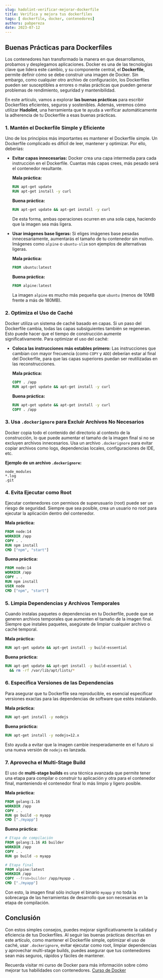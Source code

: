 ```yaml
---
slug: hadolint-verificar-mejorar-dockerfile
title: Verifica y mejora tus dockerfiles 
tags: [ dockerfile, docker, contenedores]
authors: pabpereza
date: 2023-07-12
---
```


## Buenas Prácticas para Dockerfiles

Los contenedores han transformado la manera en que desarrollamos, probamos y desplegamos aplicaciones. Docker es una de las tecnologías clave que lidera este cambio, y su componente central, el **Dockerfile**, permite definir cómo se debe construir una imagen de Docker. Sin embargo, como cualquier otro archivo de configuración, los Dockerfiles pueden ser susceptibles a errores o malas prácticas que pueden generar problemas de rendimiento, seguridad y mantenibilidad.

En este artículo, vamos a explorar **las buenas prácticas** para escribir Dockerfiles eficientes, seguros y sostenibles. Además, veremos cómo utilizar **Hadolint**, una herramienta que te ayuda a verificar automáticamente la adherencia de tu Dockerfile a esas buenas prácticas.


<!-- truncate -->

### 1. **Mantén el Dockerfile Simple y Eficiente**
Uno de los principios más importantes es mantener el Dockerfile simple. Un Dockerfile complicado es difícil de leer, mantener y optimizar. Por ello, deberías:

- **Evitar capas innecesarias:** Docker crea una capa intermedia para cada instrucción en el Dockerfile. Cuantas más capas crees, más pesado será el contenedor resultante.
  
  **Mala práctica:**
  ```dockerfile
  RUN apt-get update
  RUN apt-get install -y curl
  ```

  **Buena práctica:**
  ```dockerfile
  RUN apt-get update && apt-get install -y curl
  ```

  De esta forma, ambas operaciones ocurren en una sola capa, haciendo que la imagen sea más ligera.

- **Usar imágenes base ligeras:** Si eliges imágenes base pesadas innecesariamente, aumentarás el tamaño de tu contenedor sin motivo. Imágenes como `alpine` o `ubuntu-slim` son ejemplos de alternativas ligeras.

  **Mala práctica:**
  ```dockerfile
  FROM ubuntu:latest
  ```

  **Buena práctica:**
  ```dockerfile
  FROM alpine:latest
  ```

  La imagen `alpine` es mucho más pequeña que `ubuntu` (menos de 10MB frente a más de 180MB).

### 2. **Optimiza el Uso de Caché**
Docker utiliza un sistema de caché basado en capas. Si un paso del Dockerfile cambia, todas las capas subsiguientes también se regeneran. Esto puede hacer que el tiempo de construcción aumente significativamente. Para optimizar el uso del caché:

- **Coloca las instrucciones más estables primero:** Las instrucciones que cambian con mayor frecuencia (como `COPY` y `ADD`) deberían estar al final del Dockerfile, para que las capas superiores puedan ser reutilizadas en las reconstrucciones.

  **Mala práctica:**
  ```dockerfile
  COPY . /app
  RUN apt-get update && apt-get install -y curl
  ```

  **Buena práctica:**
  ```dockerfile
  RUN apt-get update && apt-get install -y curl
  COPY . /app
  ```

### 3. **Usa `.dockerignore` para Excluir Archivos No Necesarios**
Docker copia todo el contenido del directorio al contexto de la construcción, lo que puede aumentar el tamaño de la imagen final si no se excluyen archivos innecesarios. Usa un archivo `.dockerignore` para evitar copiar archivos como logs, dependencias locales, configuraciones de IDE, etc.

**Ejemplo de un archivo `.dockerignore`:**
```
node_modules
*.log
.git
```

### 4. **Evita Ejecutar como Root**
Ejecutar contenedores con permisos de superusuario (root) puede ser un riesgo de seguridad. Siempre que sea posible, crea un usuario no root para ejecutar la aplicación dentro del contenedor.

**Mala práctica:**
```dockerfile
FROM node:14
WORKDIR /app
COPY . .
RUN npm install
CMD ["npm", "start"]
```

**Buena práctica:**
```dockerfile
FROM node:14
WORKDIR /app
COPY . .
RUN npm install
USER node
CMD ["npm", "start"]
```

### 5. **Limpia Dependencias y Archivos Temporales**
Cuando instalas paquetes o dependencias en tu Dockerfile, puede que se generen archivos temporales que aumenten el tamaño de la imagen final. Siempre que instales paquetes, asegúrate de limpiar cualquier archivo o caché temporal.

**Mala práctica:**
```dockerfile
RUN apt-get update && apt-get install -y build-essential
```

**Buena práctica:**
```dockerfile
RUN apt-get update && apt-get install -y build-essential \
  && rm -rf /var/lib/apt/lists/*
```

### 6. **Especifica Versiones de las Dependencias**
Para asegurar que tu Dockerfile sea reproducible, es esencial especificar versiones exactas para las dependencias de software que estés instalando.

**Mala práctica:**
```dockerfile
RUN apt-get install -y nodejs
```

**Buena práctica:**
```dockerfile
RUN apt-get install -y nodejs=12.x
```

Esto ayuda a evitar que la imagen cambie inesperadamente en el futuro si una nueva versión de `nodejs` es lanzada.

### 7. **Aprovecha el Multi-Stage Build**
El uso de **multi-stage builds** es una técnica avanzada que permite tener una etapa para compilar o construir tu aplicación y otra para el contenedor final, manteniendo el contenedor final lo más limpio y ligero posible.

**Mala práctica:**
```dockerfile
FROM golang:1.16
WORKDIR /app
COPY . .
RUN go build -o myapp
CMD ["./myapp"]
```

**Buena práctica:**
```dockerfile
# Etapa de compilación
FROM golang:1.16 AS builder
WORKDIR /app
COPY . .
RUN go build -o myapp

# Etapa final
FROM alpine:latest
WORKDIR /app
COPY --from=builder /app/myapp .
CMD ["./myapp"]
```

Con esto, la imagen final sólo incluye el binario `myapp` y no toda la sobrecarga de las herramientas de desarrollo que son necesarias en la etapa de compilación.


## Conclusión
Con estos simples consejos, puedes mejorar significativamente la calidad y eficiencia de tus Dockerfiles. Al seguir las buenas prácticas descritas en este artículo, como mantener el Dockerfile simple, optimizar el uso de caché, usar `.dockerignore`, evitar ejecutar como root, limpiar dependencias y aprovechar multi-stage builds, puedes asegurar que tus contenedores sean más seguros, rápidos y fáciles de mantener.

Recuerda visitar mi curso de Docker para más información sobre cómo mejorar tus habilidades con contenedores. [Curso de Docker](https://pabpereza.dev/docs/cursos/docker)


